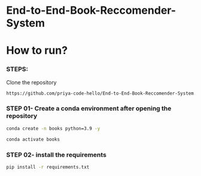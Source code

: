 # End-to-End-Book-Reccomender-System

# How to run?

### STEPS:

Clone the repository

```bash
https://github.com/priya-code-hello/End-to-End-Book-Reccomender-System.git
```

### STEP 01- Create a conda environment after opening the repository

```bash
conda create -n books python=3.9 -y
```

```bash
conda activate books
```

### STEP 02- install the requirements

```bash
pip install -r requirements.txt
```
